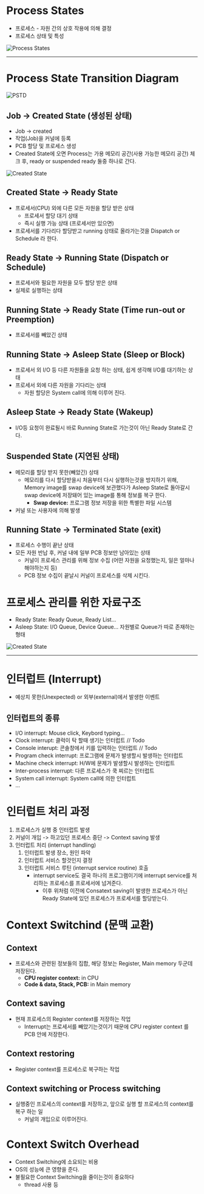 # Process States
* 프로세스 - 자원 간의 상호 작용에 의해 결정
* 프로세스 상태 및 특성

![Process States](../../img/OS/스케줄링/Process%20States.png)

***

# Process State Transition Diagram
![PSTD](../../img/OS/스케줄링/Process%20State%20Transition%20Diagram.png)

## Job -> Created State (생성된 상태)
* Job -> created
* 작업(Job)을 커널에 등록
* PCB 할당 및 프로세스 생성
* Created State에 오면 Process는 가용 메모리 공간(사용 가능한 메모리 공간) 체크 후, ready or suspended ready 둘중 하나로 간다.

![Created State](../../img/OS/스케줄링/Created%20State.png)

## Created State -> Ready State
* 프로세서(CPU) 외에 다른 모든 자원을 할당 받은 상태
    * 프로세서 할당 대기 상태
    * 즉시 실행 가능 상태 (프로세서만 있으면)
* 프로세서를 기다리다 할당받고 running 상태로 올라가는것을 Dispatch or Schedule 라 한다.

## Ready State -> Running State (Dispatch or Schedule)
* 프로세서와 필요한 자원을 모두 할당 받은 상태
* 실제로 실행하는 상태

## Running State -> Ready State (Time run-out or Preemption)
* 프로세서를 빼았긴 상태

## Running State -> Asleep State (Sleep or Block)
* 프로세서 외 I/O 등 다른 자원들을 요청 하는 상태, 쉽게 생각해 I/O를 대기하는 상태
* 프로세서 외에 다른 자원을 기다리는 상태
    * 자원 할당은 System call에 의해 이루어 진다.

## Asleep State -> Ready State (Wakeup)
* I/O등 요청이 완료될시 바로 Running State로 가는것이 아닌 Ready State로 간다.

## Suspended State (지연된 상태)
* 메모리를 할당 받지 못한(빼았긴) 상태
    * 메모리를 다시 할당받을시 처음부터 다시 실행하는것을 방지하기 위해, Memory image를 swap device에 보관했다가 Asleep State로 돌아갈시 swap device에 저장돼어 있는 image를 통해 정보를 복구 한다.
        * **Swap device:** 프로그램 정보 저장을 위한 특별한 파일 시스템
* 커널 또는 사용자에 의해 발생

## Running State -> Terminated State (exit)
* 프로세스 수행이 끝난 상태
* 모든 자원 반납 후, 커널 내에 일부 PCB 정보만 남아있는 상태
    * 커널이 프로세스 관리를 위해 정보 수집 (어떤 자원을 요청했는지, 일은 얼마나 해야하는지 등)
    * PCB 정보 수집이 끝날시 커널이 프로세스를 삭제 시킨다.

# 프로세스 관리를 위한 자료구조
* Ready State: Ready Queue, Ready List...
* Asleep State: I/O Queue, Device Queue... 자원별로 Queue가 따로 존재하는 형태

![Created State](../../img/OS/스케줄링/Process%20data%20structure.png)

***


# 인터럽트 (Interrupt)
* 예상치 못한(Unexpected) or 외부(external)에서 발생한 이벤트

## 인터럽트의 종류
* I/O interrupt: Mouse click, Keybord typing...
* Clock interrupt: 클럭이 탁 할때 생기는 인터럽트 // Todo
* Console interupt: 콘솔창에서 키를 입력하는 인터럽트 // Todo
* Program check interrupt: 프로그램에 문제가 발생할시 발생하는 인터럽트
* Machine check interrupt: H/W에 문제가 발생할시 발생하는 인터럽트
* Inter-process interrupt: 다른 프로세스가 쿡 찌르는 인터럽트
* System call interrupt: System call에 의한 인터럽트
* ...

# 인터럽트 처리 과정
1. 프로세스가 실행 중 인터럽트 발생
2. 커널이 개입 -> 하고있던 프로세스 중단 -> Context saving 발생
3. 인터럽트 처리 (interrupt handling)
    1. 인터럽트 발생 장소, 원인 파악
    2. 인터럽트 서비스 할것인지 결정
    3. 인터럽트 서비스 루틴 (interrupt service routine) 호출
        * interrupt service도 결국 하나의 프로그램이기에 interrupt service를 처리하는 프로세스를 프로세서에 넘겨준다.
            * 이후 위처럼 이전에 Consatext saving이 발생한 프로세스가 아닌 Ready State에 있던 프로세스가 프로세서를 할당받는다.

# Context Switchind (문맥 교환)
## Context
* 프로세스와 관련된 정보들의 집합, 해당 정보는 Register, Main memory 두군데 저장된다.
    * **CPU register context:** in CPU
    * **Code & data, Stack, PCB:** in Main memory

## Context saving
* 현재 프로세스의 Register context를 저장하는 작업
    * Interrupt는 프로세서를 빼았기는것이기 때문에 CPU register context 를 PCB 안에 저장한다.

## Context restoring
* Register context를 프로세스로 복구하는 작업

## Context switching or Process switching
* 실행중인 프로세스의 context를 저장하고, 앞으로 실행 할 프로세스의 context를 복구 하는 일
    * 커널의 개입으로 이루어진다.

# Context Switch Overhead
* Context Switching에 소요되는 비용
* OS의 성능에 큰 영향을 준다.
* 불필요한 Context Switching을 줄이는것이 중요하다
    * thread 사용 등